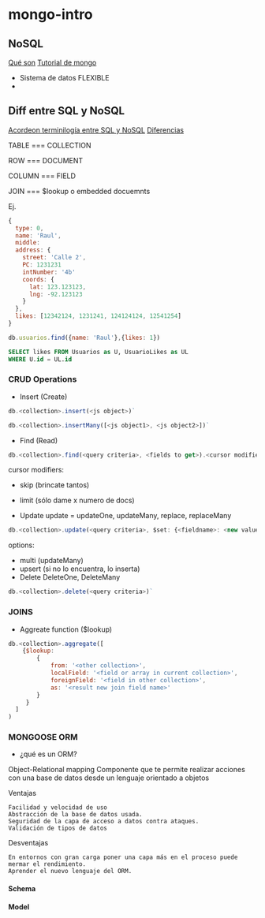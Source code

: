 # mongo-intro

## NoSQL

[Qué son](https://www.mongodb.com/nosql-explained)
[Tutorial de mongo](https://docs.mongodb.com/tutorials/)


- Sistema de datos FLEXIBLE
-

## Diff entre SQL y NoSQL

[Acordeon terminilogía entre SQL y NoSQL](https://docs.mongodb.com/manual/reference/sql-comparison/)
[Diferencias](https://www.sitepoint.com/sql-vs-nosql-differences/)

TABLE === COLLECTION

ROW === DOCUMENT

COLUMN === FIELD

JOIN === $lookup o embedded docuemnts

Ej.
``` js
{
  type: 0,
  name: 'Raul',
  middle:
  address: {
    street: 'Calle 2',
    PC: 1231231
    intNumber: '4b'
    coords: {
      lat: 123.123123,
      lng: -92.123123
    }
  },
  likes: [12342124, 1231241, 124124124, 12541254]
}
```

``` js
db.usuarios.find({name: 'Raul'},{likes: 1})
```

``` sql
SELECT likes FROM Usuarios as U, UsuarioLikes as UL
WHERE U.id = UL.id
```

### CRUD Operations

- Insert (Create)

``` js
db.<collection>.insert(<js object>)`
```

``` js
db.<collection>.insertMany([<js object1>, <js object2>])`
```

- Find (Read)
``` js
db.<collection>.find(<query criteria>, <fields to get>).<cursor modifiers>`
```
cursor modifiers:
  - skip (brincate tantos)
  - limit (sólo dame x numero de docs)

- Update update = updateOne, updateMany, replace, replaceMany
``` js
db.<collection>.update(<query criteria>, $set: {<fieldname>: <new value>},{<options>} )
```
options:
  - multi (updateMany)
  - upsert (si no lo encuentra, lo inserta)
- Delete  DeleteOne, DeleteMany
``` js
db.<collection>.delete(<query criteria>)`
```

### JOINS

- Aggreate function ($lookup)

``` js
db.<collection>.aggregate([
    {$lookup:
        {
            from: '<other collection>',
            localField: '<field or array in current collection>',
            foreignField: '<field in other collection>',
            as: '<result new join field name>'
        }        
     }
  ]
)
```

### MONGOOSE ORM

 - ¿qué es un ORM?

Object-Relational mapping
Componente que te permite realizar acciones con una base de datos desde un lenguaje orientado a objetos

Ventajas

    Facilidad y velocidad de uso
    Abstracción de la base de datos usada.
    Seguridad de la capa de acceso a datos contra ataques.
    Validación de tipos de datos

Desventajas

    En entornos con gran carga poner una capa más en el proceso puede mermar el rendimiento.
    Aprender el nuevo lenguaje del ORM.

#### Schema

#### Model

#### 

